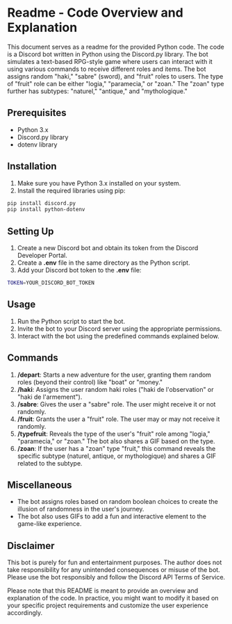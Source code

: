 # Readme - Code Overview and Explanation

This document serves as a readme for the provided Python code. The code is a Discord bot written in Python using the Discord.py library. The bot simulates a text-based RPG-style game where users can interact with it using various commands to receive different roles and items. The bot assigns random "haki," "sabre" (sword), and "fruit" roles to users. The type of "fruit" role can be either "logia," "paramecia," or "zoan." The "zoan" type further has subtypes: "naturel," "antique," and "mythologique."

## Prerequisites

- Python 3.x
- Discord.py library
- dotenv library

## Installation

1. Make sure you have Python 3.x installed on your system.
2. Install the required libraries using pip:

```bash
pip install discord.py
pip install python-dotenv
```
## Setting Up
1. Create a new Discord bot and obtain its token from the Discord Developer Portal.
2. Create a **.env** file in the same directory as the Python script.
3. Add your Discord bot token to the **.env** file:
```bash
TOKEN=YOUR_DISCORD_BOT_TOKEN
```

## Usage
1. Run the Python script to start the bot.
2. Invite the bot to your Discord server using the appropriate permissions.
3. Interact with the bot using the predefined commands explained below.

## Commands
1. **/depart**: Starts a new adventure for the user, granting them random roles (beyond their control) like "boat" or "money."
2. **/haki**: Assigns the user random haki roles ("haki de l'observation" or "haki de l'armement").
3. **/sabre**: Gives the user a "sabre" role. The user might receive it or not randomly.
4. **/fruit**: Grants the user a "fruit" role. The user may or may not receive it randomly.
5. **/typefruit**: Reveals the type of the user's "fruit" role among "logia," "paramecia," or "zoan." The bot also shares a GIF based on the type.
6. **/zoan**: If the user has a "zoan" type "fruit," this command reveals the specific subtype (naturel, antique, or mythologique) and shares a GIF related to the subtype.

## Miscellaneous
- The bot assigns roles based on random boolean choices to create the illusion of randomness in the user's journey.
- The bot also uses GIFs to add a fun and interactive element to the game-like experience.

## Disclaimer

This bot is purely for fun and entertainment purposes. The author does not take responsibility for any unintended consequences or misuse of the bot. Please use the bot responsibly and follow the Discord API Terms of Service.


Please note that this README is meant to provide an overview and explanation of the code. In practice, you might want to modify it based on your specific project requirements and customize the user experience accordingly.
